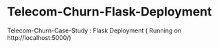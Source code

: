 # Telecom-Churn-Flask-Deployment
Telecom-Churn-Case-Study : Flask Deployment ( Running on http://localhost:5000/)
